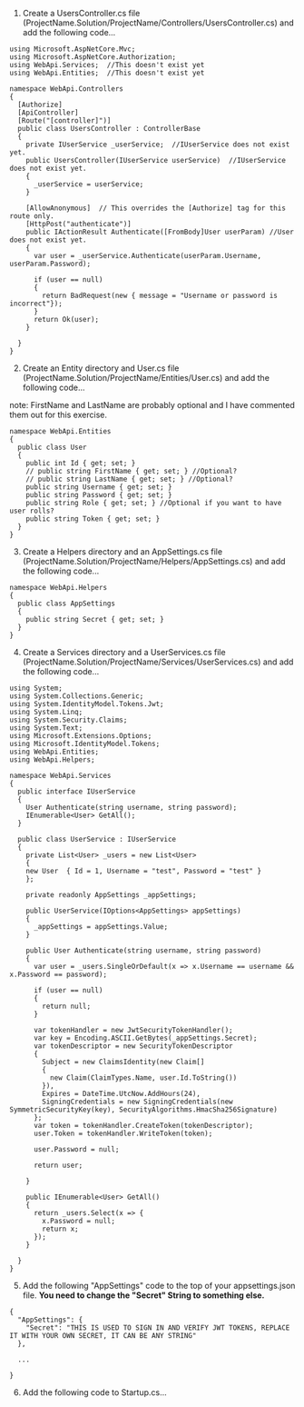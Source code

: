1. Create a UsersController.cs file (ProjectName.Solution/ProjectName/Controllers/UsersController.cs) and add the following code...

```
using Microsoft.AspNetCore.Mvc;
using Microsoft.AspNetCore.Authorization;
using WebApi.Services;  //This doesn't exist yet
using WebApi.Entities;  //This doesn't exist yet

namespace WebApi.Controllers
{
  [Authorize]
  [ApiController]
  [Route("[controller]")]
  public class UsersController : ControllerBase
  {
    private IUserService _userService;  //IUserService does not exist yet.
    public UsersController(IUserService userService)  //IUserService does not exist yet.
    {
      _userService = userService;
    }

    [AllowAnonymous]  // This overrides the [Authorize] tag for this route only.
    [HttpPost("authenticate")]
    public IActionResult Authenticate([FromBody]User userParam) //User does not exist yet.
    {
      var user = _userService.Authenticate(userParam.Username, userParam.Password);

      if (user == null)
      {
        return BadRequest(new { message = "Username or password is incorrect"});
      }
      return Ok(user);
    }

  }
}
```

2. Create an Entity directory and User.cs file (ProjectName.Solution/ProjectName/Entities/User.cs) and add the following code...

note: FirstName and LastName are probably optional and I have commented them out for this exercise.

```
namespace WebApi.Entities
{
  public class User
  {
    public int Id { get; set; }
    // public string FirstName { get; set; } //Optional?
    // public string LastName { get; set; } //Optional?
    public string Username { get; set; }
    public string Password { get; set; }
    public string Role { get; set; } //Optional if you want to have user rolls?
    public string Token { get; set; }
  }
}
```

3. Create a Helpers directory and an AppSettings.cs file (ProjectName.Solution/ProjectName/Helpers/AppSettings.cs) and add the following code...

```
namespace WebApi.Helpers
{
  public class AppSettings
  {
    public string Secret { get; set; }
  }
}
```

4. Create a Services directory and a UserServices.cs file (ProjectName.Solution/ProjectName/Services/UserServices.cs) and add the following code...

```
using System;
using System.Collections.Generic;
using System.IdentityModel.Tokens.Jwt;
using System.Linq;
using System.Security.Claims;
using System.Text;
using Microsoft.Extensions.Options;
using Microsoft.IdentityModel.Tokens;
using WebApi.Entities;
using WebApi.Helpers;

namespace WebApi.Services
{
  public interface IUserService
  {
    User Authenticate(string username, string password);
    IEnumerable<User> GetAll();
  }

  public class UserService : IUserService
  {
    private List<User> _users = new List<User>
    {
    new User  { Id = 1, Username = "test", Password = "test" }
    };

    private readonly AppSettings _appSettings;

    public UserService(IOptions<AppSettings> appSettings)
    {
      _appSettings = appSettings.Value;
    }

    public User Authenticate(string username, string password)
    {
      var user = _users.SingleOrDefault(x => x.Username == username && x.Password == password);

      if (user == null)
      {
        return null;
      }

      var tokenHandler = new JwtSecurityTokenHandler();
      var key = Encoding.ASCII.GetBytes(_appSettings.Secret);
      var tokenDescriptor = new SecurityTokenDescriptor
      {
        Subject = new ClaimsIdentity(new Claim[]
        {
          new Claim(ClaimTypes.Name, user.Id.ToString())
        }),
        Expires = DateTime.UtcNow.AddHours(24),
        SigningCredentials = new SigningCredentials(new SymmetricSecurityKey(key), SecurityAlgorithms.HmacSha256Signature)
      };
      var token = tokenHandler.CreateToken(tokenDescriptor);
      user.Token = tokenHandler.WriteToken(token);

      user.Password = null;

      return user;

    }

    public IEnumerable<User> GetAll()
    {
      return _users.Select(x => {
        x.Password = null;
        return x;
      });
    }

  }
}
```

5. Add the following "AppSettings" code to the top of your appsettings.json file.  __You need to change the "Secret" String to something else.__

```
{
  "AppSettings": {
    "Secret": "THIS IS USED TO SIGN IN AND VERIFY JWT TOKENS, REPLACE IT WITH YOUR OWN SECRET, IT CAN BE ANY STRING"
  },
 
  ...

}
```

6. Add the following code to Startup.cs...

```

```

